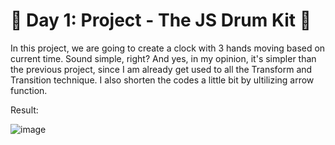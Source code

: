 
# 🎯 Day 1: Project - The JS Drum Kit 🥁

In this project, we are going to create a clock with 3 hands moving based on current time. Sound simple, right? And yes, in my opinion, it's simpler than the previous project, since I am already get used to all the Transform and Transition technique. I also shorten the codes a little bit by ultilizing arrow function.

Result:

![image](https://github.com/user-attachments/assets/17705213-cf72-48cd-ac27-09b1083759ee)

